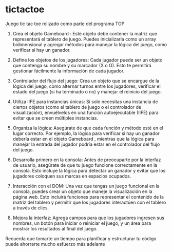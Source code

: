 # tictactoe
Juego tic tac toe relizado como parte del programa TOP


1. Crea el objeto
Gameboard
: Este objeto debe contener la matriz que representará el tablero de juego. Puedes inicializarla como un array bidimensional y agregar métodos para manejar la lógica del juego, como verificar si hay un ganador.

2. Define los objetos de los jugadores: Cada jugador puede ser un objeto que contenga su nombre y su marcador (X o O). Esto te permitirá gestionar fácilmente la información de cada jugador.

3. Controlador del flujo del juego: Crea un objeto que se encargue de la lógica del juego, como alternar turnos entre los jugadores, verificar el estado del juego (si ha terminado o no) y manejar el reinicio del juego.

4. Utiliza IIFE para instancias únicas: Si solo necesitas una instancia de ciertos objetos (como el tablero de juego o el controlador de visualización), envuélvelos en una función autoejecutable (IIFE) para evitar que se creen múltiples instancias.

5. Organiza la lógica: Asegúrate de que cada función y método esté en el lugar correcto. Por ejemplo, la lógica para verificar si hay un ganador debería estar en el objeto
Gameboard
, mientras que la lógica para manejar la entrada del jugador podría estar en el controlador del flujo del juego.

6. Desarrolla primero en la consola: Antes de preocuparte por la interfaz de usuario, asegúrate de que tu juego funcione correctamente en la consola. Esto incluye la lógica para detectar un ganador y evitar que los jugadores coloquen sus marcas en espacios ocupados.

7. Interacción con el DOM: Una vez que tengas un juego funcional en la consola, puedes crear un objeto que maneje la visualización en la página web. Esto incluirá funciones para representar el contenido de la matriz del tablero y permitir que los jugadores interactúen con el tablero a través de clics.

8. Mejora la interfaz: Agrega campos para que los jugadores ingresen sus nombres, un botón para iniciar o reiniciar el juego, y un área para mostrar los resultados al final del juego.

Recuerda que tomarte un tiempo para planificar y estructurar tu código puede ahorrarte mucho esfuerzo más adelante